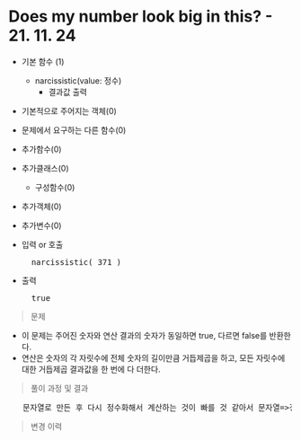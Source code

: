 # Does my number look big in this? - 21. 11. 24

- 기본 함수 (1)
  - narcissistic(value: 정수)
    - 결과값 출력
- 기본적으로 주어지는 객체(0)
- 문제에서 요구하는 다른 함수(0)
- 추가함수(0)
- 추가클래스(0)
  - 구성함수(0)
- 추가객체(0)
- 추가변수(0)

- 입력 or 호출
  <pre>
    narcissistic( 371 )
  </pre>
 
- 출력
  <pre>
    true
  </pre>

> 문제
  - 이 문제는 주어진 숫자와 연산 결과의 숫자가 동일하면 true, 다르면 false를 반환한다.
  - 연산은 숫자의 각 자릿수에 전체 숫자의 길이만큼 거듭제곱을 하고, 모든 자릿수에 대한 거듭제곱 결과값을 한 번에 다 더한다.

> 풀이 과정 및 결과
<pre>
   문자열로 만든 후 다시 정수화해서 계산하는 것이 빠를 것 같아서 문자열=>정수 변환으로 계산.
</pre>

>변경 이력
<pre>
</pre>